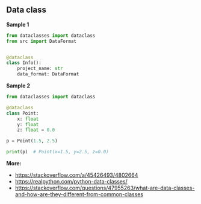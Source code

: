 ## Data class
**Sample 1**
```python
from dataclasses import dataclass
from src import DataFormat


@dataclass
class Info():
    project_name: str
    data_format: DataFormat
```

**Sample 2**
```python
from dataclasses import dataclass

@dataclass
class Point:
    x: float
    y: float
    z: float = 0.0

p = Point(1.5, 2.5)

print(p)  # Point(x=1.5, y=2.5, z=0.0)
```

**More:**
* https://stackoverflow.com/a/45426493/4802664
* https://realpython.com/python-data-classes/
* https://stackoverflow.com/questions/47955263/what-are-data-classes-and-how-are-they-different-from-common-classes
